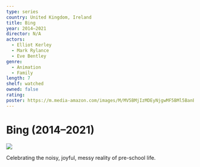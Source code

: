 ```yaml
---
type: series
country: United Kingdom, Ireland
title: Bing
year: 2014–2021
director: N/A
actors:
  - Elliot Kerley
  - Mark Rylance
  - Eve Bentley
genre:
  - Animation
  - Family
length: 7
shelf: watched
owned: false
rating:
poster: https://m.media-amazon.com/images/M/MV5BMjIzMDEyNjgwMF5BMl5BanBnXkFtZTgwNDQwNTI4MjE@._V1_SX300.jpg
---
```


# Bing (2014–2021)

![](https://m.media-amazon.com/images/M/MV5BMjIzMDEyNjgwMF5BMl5BanBnXkFtZTgwNDQwNTI4MjE@._V1_SX300.jpg)

Celebrating the noisy, joyful, messy reality of pre-school life.